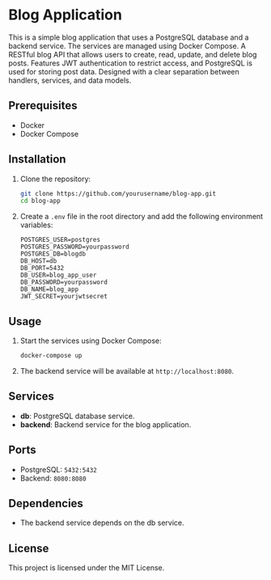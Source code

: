 # Blog Application

This is a simple blog application that uses a PostgreSQL database and a backend service. The services are managed using Docker Compose. A RESTful blog API that allows users to create, read, update, and delete blog posts. Features JWT authentication to restrict access, and PostgreSQL is used for storing post data. Designed with a clear separation between handlers, services, and data models.

## Prerequisites

- Docker
- Docker Compose

## Installation

1. Clone the repository:
    ```sh
    git clone https://github.com/yourusername/blog-app.git
    cd blog-app
    ```

2. Create a `.env` file in the root directory and add the following environment variables:
    ```env
    POSTGRES_USER=postgres
    POSTGRES_PASSWORD=yourpassword
    POSTGRES_DB=blogdb
    DB_HOST=db
    DB_PORT=5432
    DB_USER=blog_app_user
    DB_PASSWORD=yourpassword
    DB_NAME=blog_app
    JWT_SECRET=yourjwtsecret
    ```

## Usage

1. Start the services using Docker Compose:
    ```sh
    docker-compose up
    ```

2. The backend service will be available at `http://localhost:8080`.

## Services

- **db**: PostgreSQL database service.
- **backend**: Backend service for the blog application.

## Ports

- PostgreSQL: `5432:5432`
- Backend: `8080:8080`

## Dependencies

- The backend service depends on the db service.

## License

This project is licensed under the MIT License.
